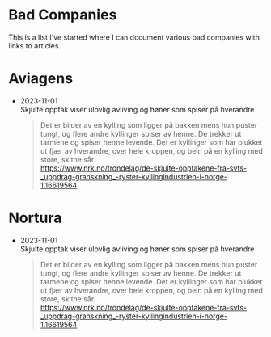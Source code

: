 # Bad Companies

This is a list I've started where I can document various bad companies with links to articles.

# Aviagens

* 2023-11-01<br>
    Skjulte opptak viser ulovlig avliving og høner som spiser på hverandre<br>
    > Det er bilder av en kylling som ligger på bakken mens hun puster tungt, og flere andre kyllinger spiser av henne. De trekker ut tarmene og spiser henne levende. Det er kyllinger som har plukket ut fjær av hverandre, over hele kroppen, og bein på en kylling med store, skitne sår.<br>
    <https://www.nrk.no/trondelag/de-skjulte-opptakene-fra-svts-_uppdrag-granskning_-ryster-kyllingindustrien-i-norge-1.16619564>

# Nortura

* 2023-11-01<br>
    Skjulte opptak viser ulovlig avliving og høner som spiser på hverandre<br>
    > Det er bilder av en kylling som ligger på bakken mens hun puster tungt, og flere andre kyllinger spiser av henne. De trekker ut tarmene og spiser henne levende. Det er kyllinger som har plukket ut fjær av hverandre, over hele kroppen, og bein på en kylling med store, skitne sår.<br>
    <https://www.nrk.no/trondelag/de-skjulte-opptakene-fra-svts-_uppdrag-granskning_-ryster-kyllingindustrien-i-norge-1.16619564>